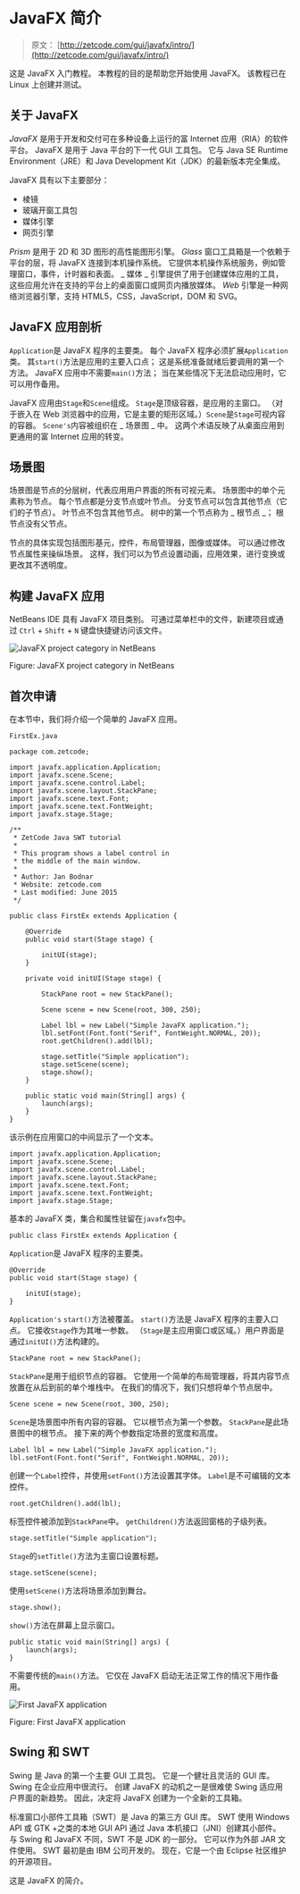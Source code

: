 # JavaFX 简介

> 原文： [http://zetcode.com/gui/javafx/intro/](http://zetcode.com/gui/javafx/intro/)

这是 JavaFX 入门教程。 本教程的目的是帮助您开始使用 JavaFX。 该教程已在 Linux 上创建并测试。

## 关于 JavaFX

_JavaFX_ 是用于开发和交付可在多种设备上运行的富 Internet 应用（RIA）的软件平台。 JavaFX 是用于 Java 平台的下一代 GUI 工具包。 它与 Java SE Runtime Environment（JRE）和 Java Development Kit（JDK）的最新版本完全集成。

JavaFX 具有以下主要部分：

*   棱镜
*   玻璃开窗工具包
*   媒体引擎
*   网页引擎

_Prism_ 是用于 2D 和 3D 图形的高性能图形引擎。 _Glass_ 窗口工具箱是一个依赖于平台的层，将 JavaFX 连接到本机操作系统。 它提供本机操作系统服务，例如管理窗口，事件，计时器和表面。 _ 媒体 _ 引擎提供了用于创建媒体应用的工具，这些应用允许在支持的平台上的桌面窗口或网页内播放媒体。 _Web_ 引擎是一种网络浏览器引擎，支持 HTML5，CSS，JavaScript，DOM 和 SVG。

## JavaFX 应用剖析

`Application`是 JavaFX 程序的主要类。 每个 JavaFX 程序必须扩展`Application`类。 其`start()`方法是应用的主要入口点； 这是系统准备就绪后要调用的第一个方法。 JavaFX 应用中不需要`main()`方法； 当在某些情况下无法启动应用时，它可以用作备用。

JavaFX 应用由`Stage`和`Scene`组成。 `Stage`是顶级容器，是应用的主窗口。 （对于嵌入在 Web 浏览器中的应用，它是主要的矩形区域。）`Scene`是`Stage`可视内容的容器。 `Scene's`内容被组织在 _ 场景图 _ 中。 这两个术语反映了从桌面应用到更通用的富 Internet 应用的转变。

## 场景图

场景图是节点的分层树，代表应用用户界面的所有可视元素。 场景图中的单个元素称为节点。 每个节点都是分支节点或叶节点。 分支节点可以包含其他节点（它们的子节点）。 叶节点不包含其他节点。 树中的第一个节点称为 _ 根节点 _； 根节点没有父节点。

节点的具体实现包括图形基元，控件，布局管理器，图像或媒体。 可以通过修改节点属性来操纵场景。 这样，我们可以为节点设置动画，应用效果，进行变换或更改其不透明度。

## 构建 JavaFX 应用

NetBeans IDE 具有 JavaFX 项目类别。 可通过菜单栏中的文件，新建项目或通过 `Ctrl` + `Shift` + `N` 键盘快捷键访问该文件。

![JavaFX project category in NetBeans](img/d0850a6644d71891f31a0f01a4cc5a58.jpg)

Figure: JavaFX project category in NetBeans

## 首次申请

在本节中，我们将介绍一个简单的 JavaFX 应用。

`FirstEx.java`

```
package com.zetcode;

import javafx.application.Application;
import javafx.scene.Scene;
import javafx.scene.control.Label;
import javafx.scene.layout.StackPane;
import javafx.scene.text.Font;
import javafx.scene.text.FontWeight;
import javafx.stage.Stage;

/**
 * ZetCode Java SWT tutorial
 *
 * This program shows a label control in
 * the middle of the main window.
 *
 * Author: Jan Bodnar
 * Website: zetcode.com
 * Last modified: June 2015
 */

public class FirstEx extends Application {

    @Override
    public void start(Stage stage) {

        initUI(stage);
    }

    private void initUI(Stage stage) {

        StackPane root = new StackPane();

        Scene scene = new Scene(root, 300, 250);

        Label lbl = new Label("Simple JavaFX application.");
        lbl.setFont(Font.font("Serif", FontWeight.NORMAL, 20));
        root.getChildren().add(lbl);

        stage.setTitle("Simple application");
        stage.setScene(scene);
        stage.show();
    }

    public static void main(String[] args) {
        launch(args);
    }
}

```

该示例在应用窗口的中间显示了一个文本。

```
import javafx.application.Application;
import javafx.scene.Scene;
import javafx.scene.control.Label;
import javafx.scene.layout.StackPane;
import javafx.scene.text.Font;
import javafx.scene.text.FontWeight;
import javafx.stage.Stage;

```

基本的 JavaFX 类，集合和属性驻留在`javafx`包中。

```
public class FirstEx extends Application {

```

`Application`是 JavaFX 程序的主要类。

```
@Override
public void start(Stage stage) {

    initUI(stage);
}

```

`Application's` `start()`方法被覆盖。 `start()`方法是 JavaFX 程序的主要入口点。 它接收`Stage`作为其唯一参数。 （`Stage`是主应用窗口或区域。）用户界面是通过`initUI()`方法构建的。

```
StackPane root = new StackPane();

```

`StackPane`是用于组织节点的容器。 它使用一个简单的布局管理器，将其内容节点放置在从后到前的单个堆栈中。 在我们的情况下，我们只想将单个节点居中。

```
Scene scene = new Scene(root, 300, 250);

```

`Scene`是场景图中所有内容的容器。 它以根节点为第一个参数。 `StackPane`是此场景图中的根节点。 接下来的两个参数指定场景的宽度和高度。

```
Label lbl = new Label("Simple JavaFX application.");
lbl.setFont(Font.font("Serif", FontWeight.NORMAL, 20));

```

创建一个`Label`控件，并使用`setFont()`方法设置其字体。 `Label`是不可编辑的文本控件。

```
root.getChildren().add(lbl);

```

标签控件被添加到`StackPane`中。 `getChildren()`方法返回窗格的子级列表。

```
stage.setTitle("Simple application");

```

`Stage`的`setTitle()`方法为主窗口设置标题。

```
stage.setScene(scene);

```

使用`setScene()`方法将场景添加到舞台。

```
stage.show();

```

`show()`方法在屏幕上显示窗口。

```
public static void main(String[] args) {
    launch(args);
}

```

不需要传统的`main()`方法。 它仅在 JavaFX 启动无法正常工作的情况下用作备用。

![First JavaFX application](img/332832ac21fd3e3a78b95422d6e52baf.jpg)

Figure: First JavaFX application

## Swing 和 SWT

Swing 是 Java 的第一个主要 GUI 工具包。 它是一个健壮且灵活的 GUI 库。 Swing 在企业应用中很流行。 创建 JavaFX 的动机之一是很难使 Swing 适应用户界面的新趋势。 因此，决定将 JavaFX 创建为一个全新的工具箱。

标准窗口小部件工具箱（SWT）是 Java 的第三方 GUI 库。 SWT 使用 Windows API 或 GTK +之类的本地 GUI API 通过 Java 本机接口（JNI）创建其小部件。 与 Swing 和 JavaFX 不同，SWT 不是 JDK 的一部分。 它可以作为外部 JAR 文件使用。 SWT 最初是由 IBM 公司开发的。 现在，它是一个由 Eclipse 社区维护的开源项目。

这是 JavaFX 的简介。